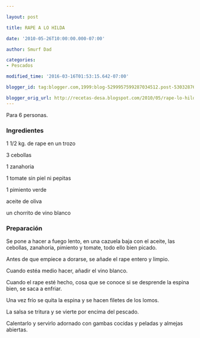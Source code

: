 ```yaml
---

layout: post

title: RAPE A LO HILDA

date: '2010-05-26T10:00:00.000-07:00'

author: Smurf Dad

categories:
- Pescados

modified_time: '2016-03-16T01:53:15.642-07:00'

blogger_id: tag:blogger.com,1999:blog-5299957599287034512.post-5303287660060075660

blogger_orig_url: http://recetas-desa.blogspot.com/2010/05/rape-lo-hilda.html
---
```


Para 6 personas.

<h3>Ingredientes</h3>

1 1/2 kg. de rape en un trozo

3 cebollas

1 zanahoria

1 tomate sin piel ni pepitas

1 pimiento verde

aceite de oliva

un chorrito de vino blanco

<h3>Preparación</h3>

Se pone a hacer a fuego lento, en una cazuela baja con el aceite, las cebollas, zanahoria, pimiento y tomate, todo ello bien picado.

Antes de que empiece a dorarse, se añade el rape entero y limpio.

Cuando estéa medio hacer, añadir el vino blanco.

Cuando el rape esté hecho, cosa que se conoce si se desprende la espina bien, se saca a enfriar.

Una vez frío se quita la espina y se hacen filetes de los lomos.

La salsa se tritura y se vierte por encima del pescado.

Calentarlo y servirlo adornado con gambas cocidas y peladas y almejas abiertas.

